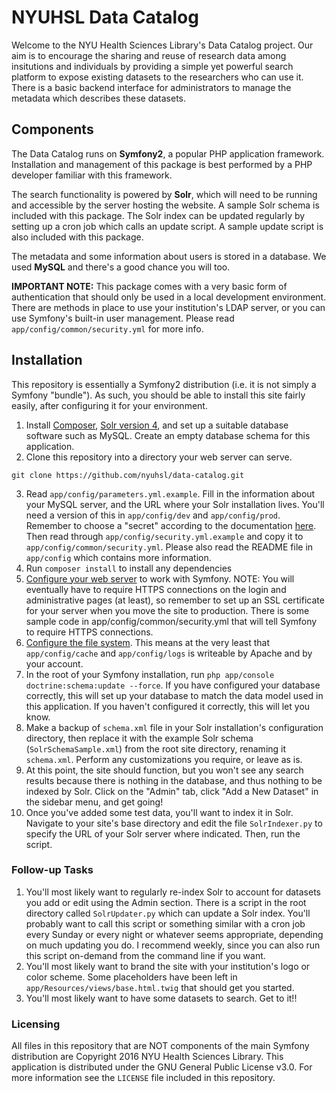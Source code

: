 # NYUHSL Data Catalog

Welcome to the NYU Health Sciences Library's Data Catalog project. Our aim is to encourage the sharing and reuse of research data among insitutions and individuals by providing a simple yet powerful search platform to expose existing datasets to the researchers who can use it. There is a basic backend interface for administrators to manage the metadata which describes these datasets.

## Components
The Data Catalog runs on **Symfony2**, a popular PHP application framework. Installation and management of this package is best performed by a PHP developer familiar with this framework.

The search functionality is powered by **Solr**, which will need to be running and accessible by the server hosting the website. A sample Solr schema is included with this package. The Solr index can be updated regularly by setting up a cron job which calls an update script. A sample update script is also included with this package.

The metadata and some information about users is stored in a database. We used **MySQL** and there's a good chance you will too.

**IMPORTANT NOTE:** This package comes with a very basic form of authentication that should only be used in a local development environment. There are methods in place to use your institution's LDAP server, or you can use Symfony's built-in user management. Please read `app/config/common/security.yml` for more info.

## Installation
This repository is essentially a Symfony2 distribution (i.e. it is not simply a Symfony "bundle"). As such, you should be able to install this site fairly easily, after configuring it for your environment.

1. Install [Composer](https://getcomposer.org/download/), [Solr version 4](http://archive.apache.org/dist/lucene/solr/4.10.4/), and set up a suitable database software such as MySQL. Create an empty database schema for this application.
2. Clone this repository into a directory your web server can serve.
```
git clone https://github.com/nyuhsl/data-catalog.git
```
3. Read `app/config/parameters.yml.example`. Fill in the information about your MySQL server, and the URL where your Solr installation lives. You'll need a version of this in `app/config/dev` and `app/config/prod`. Remember to choose a "secret" according to the documentation [here](http://symfony.com/doc/current/reference/configuration/framework.html#secret). Then read through `app/config/security.yml.example` and copy it to `app/config/common/security.yml`. Please also read the README file in `app/config` which contains more information.
4. Run `composer install` to install any dependencies
5. [Configure your web server](http://symfony.com/doc/current/cookbook/configuration/web_server_configuration.html) to work with Symfony. NOTE: You will eventually have to require HTTPS connections on the login and administrative pages (at least), so remember to set up an SSL certificate for your server when you move the site to production. There is some sample code in app/config/common/security.yml that will tell Symfony to require HTTPS connections.
6. [Configure the file
   system](http://symfony.com/doc/current/setup/file_permissions.html). This
means at the very least that `app/config/cache` and `app/config/logs` is
writeable by Apache and by your account.
7. In the root of your Symfony installation, run `php app/console doctrine:schema:update --force`. If you have configured your database correctly, this will set up your database to match the data model used in this application. If you haven't configured it correctly, this will let you know.
8. Make a backup of `schema.xml` file in your Solr installation's configuration directory, then replace it with the example Solr schema (`SolrSchemaSample.xml`) from the root site directory, renaming it `schema.xml`. Perform any customizations you require, or leave as is.
9. At this point, the site should function, but you won't see any search results because there is nothing in the database, and thus nothing to be indexed by Solr. Click on the "Admin" tab, click "Add a New Dataset" in the sidebar menu, and get going!
10. Once you've added some test data, you'll want to index it in Solr. Navigate to your site's base directory and edit the file `SolrIndexer.py` to specify the URL of your Solr server where indicated. Then, run the script.

### Follow-up Tasks
1. You'll most likely want to regularly re-index Solr to account for datasets you add or edit using the Admin section. There is a script in the root directory called `SolrUpdater.py` which can update a Solr index. You'll probably want to call this script or something similar with a cron job every Sunday or every night or whatever seems appropriate, depending on much updating you do. I recommend weekly, since you can also run this script on-demand from the command line if you want.
2. You'll most likely want to brand the site with your institution's logo or color scheme. Some placeholders have been left in `app/Resources/views/base.html.twig` that should get you started.
3. You'll most likely want to have some datasets to search. Get to it!!

### Licensing
All files in this repository that are NOT components of the main Symfony distribution are Copyright 2016 NYU Health Sciences Library. This application is distributed under the GNU General Public License v3.0. For more information see the `LICENSE` file included in this repository.

